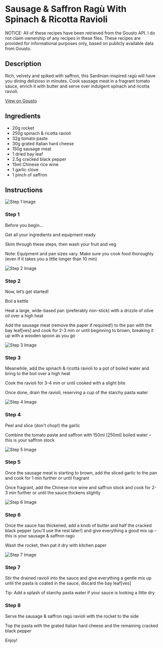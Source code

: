 # Sausage & Saffron Ragù With Spinach & Ricotta Ravioli

NOTICE: All of these recipes have been retrieved from the Gousto API. I do not claim ownership of any recipes in these files. These recipes are provided for informational purposes only, based on publicly available data from Gousto.

## Description

Rich, velvety and spiked with saffron, this Sardinian-inspired ragù will have you dining delizioso in minutes. Cook sausage meat in a fragrant tomato sauce, enrich it with butter and serve over indulgent spinach and ricotta ravioli. 

[View on Gousto](https://www.gousto.co.uk/recipes/cookbook/sausage-saffron-ragu-with-spinach-ricotta-ravioli)

## Ingredients

- 20g rocket
- 250g spinach & ricotta ravioli
- 32g tomato paste
- 30g grated Italian hard cheese
- 150g sausage meat
- 1 dried bay leaf
- 2.5g cracked black pepper
- 15ml Chinese rice wine
- 1 garlic clove
- 1 pinch of saffron

## Instructions

![Step 1 Image](https://production-media.gousto.co.uk/cms/recipe-step-image/Admin10mm-Step-1-1-1654014157947-x200.jpg)

### Step 1

Before you begin...

Get all your ingredients and equipment ready

Skim through these steps, then wash your fruit and veg

Note: Equipment and pan sizes vary. Make sure you cook food thoroughly (even if it takes you a little longer than 10 min)

![Step 2 Image](https://production-media.gousto.co.uk/cms/recipe-step-image/step-2-1654014163620-x200.jpg)

### Step 2

Now, let’s get started!

Boil a kettle

Heat a large, wide-based pan (preferably non-stick) with a drizzle of olive oil over a high heat

Add the sausage meat (remove the paper if required!) to the pan with the bay leaf<span class="text-danger">[ves]</span> and cook for 2-3 min or until beginning to brown, breaking it up with a wooden spoon as you go

![Step 3 Image](https://production-media.gousto.co.uk/cms/recipe-step-image/step-3-1654014167084-x200.jpg)

### Step 3

Meanwhile, add the spinach & ricotta ravioli to a pot of boiled water and bring to the boil over a high heat

Cook the ravioli for 3-4 min or until cooked with a slight bite

Once done, drain the ravioli, reserving a cup of the starchy pasta water

![Step 4 Image](https://production-media.gousto.co.uk/cms/recipe-step-image/step-4-1654014170727-x200.jpg)

### Step 4

Peel and slice (don't chop!) the garlic

Combine the tomato paste and saffron with 150ml <span class="text-danger">[250ml] </span>boiled water – this is your saffron stock

![Step 5 Image](https://production-media.gousto.co.uk/cms/recipe-step-image/step-5-1654014173981-x200.jpg)

### Step 5

Once the sausage meat is starting to brown, add the sliced garlic to the pan and cook for 1 min further or until fragrant

Once fragrant, add the Chinese rice wine and saffron stock and cook for 2-3 min further or until the sauce thickens slightly

![Step 6 Image](https://production-media.gousto.co.uk/cms/recipe-step-image/step-6-1654014180563-x200.jpg)

### Step 6

Once the sauce has thickened, add a knob of butter and half the cracked black pepper (you'll use the rest later!) and give everything a good mix up – this is your sausage & saffron ragù

Wash the rocket, then pat it dry with kitchen paper

![Step 7 Image](https://production-media.gousto.co.uk/cms/recipe-step-image/step-7-1654014184946-x200.jpg)

### Step 7

Stir the drained ravioli into the sauce and give everything a gentle mix up until the pasta is coated in the sauce, discard the bay leaf<span class="text-danger">[ves]</span>

Tip: Add a splash of starchy pasta water if your sauce is looking a little dry

### Step 8

Serve the sausage & saffron ragù ravioli with the rocket to the side

Top the pasta with the grated Italian hard cheese and the remaining cracked black pepper

Enjoy!

